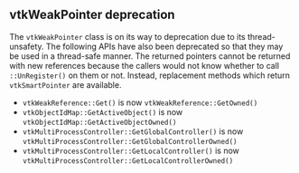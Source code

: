 ## vtkWeakPointer deprecation

The `vtkWeakPointer` class is on its way to deprecation due to its
thread-unsafety. The following APIs have also been deprecated so that they may
be used in a thread-safe manner. The returned pointers cannot be returned with
new references because the callers would not know whether to call
`::UnRegister()` on them or not. Instead, replacement methods which return
`vtkSmartPointer` are available.

* `vtkWeakReference::Get()` is now `vtkWeakReference::GetOwned()`
* `vtkObjectIdMap::GetActiveObject()` is now `vtkObjectIdMap::GetActiveObjectOwned()`
* `vtkMultiProcessController::GetGlobalController()` is now `vtkMultiProcessController::GetGlobalControllerOwned()`
* `vtkMultiProcessController::GetLocalController()` is now `vtkMultiProcessController::GetLocalControllerOwned()`
